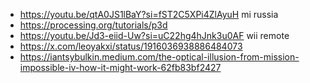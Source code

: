 - https://youtu.be/qtA0JS1lBaY?si=fST2C5XPi4ZlAyuH mi russia
- https://processing.org/tutorials/p3d
- https://youtu.be/Jd3-eiid-Uw?si=uC22hg4hJnk3u0AF wii remote
- https://x.com/leoyakxi/status/1916036938886484073
- https://iantsybulkin.medium.com/the-optical-illusion-from-mission-impossible-iv-how-it-might-work-62fb83bf2427

